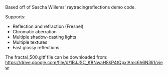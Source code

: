 Based off of Sascha Willems' raytracingreflections demo code.

Supports:
- Reflection and refraction (Fresnel)
- Chromatic aberration
- Multiple shadow-casting lights
- Multiple textures
- Fast glossy reflections

The fractal_500.gltf file can be downloaded from: https://drive.google.com/file/d/1BJJSC_K8NwaH8kP4tQpxlAmc6h6N3Ii1/view

